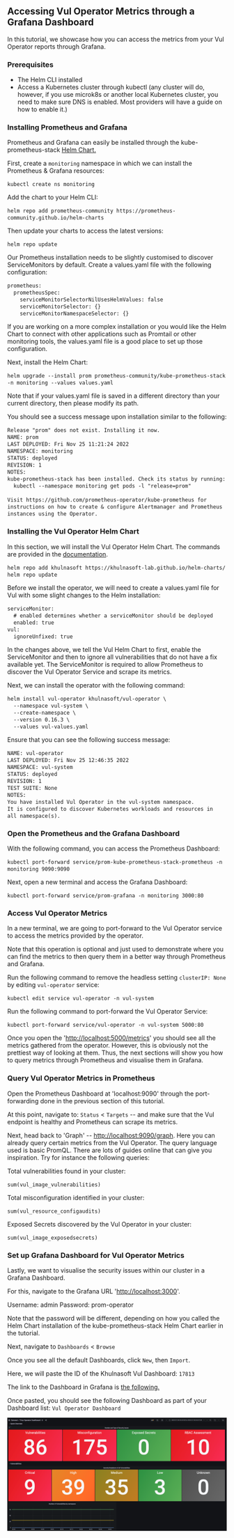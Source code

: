 ## Accessing Vul Operator Metrics through a Grafana Dashboard

In this tutorial, we showcase how you can access the metrics from your Vul Operator reports through Grafana.

### Prerequisites

* The Helm CLI installed
* Access a Kubernetes cluster through kubectl (any cluster will do, however, if you use microk8s or another local Kubernetes cluster, you need to make sure DNS is enabled. Most providers will have a guide on how to enable it.)

### Installing Prometheus and Grafana

Prometheus and Grafana can easily be installed through the kube-prometheus-stack [Helm Chart.](https://github.com/prometheus-community/helm-charts/tree/main/charts/kube-prometheus-stack)

First, create a `monitoring` namespace in which we can install the Prometheus & Grafana resources:

```
kubectl create ns monitoring
```

Add the chart to your Helm CLI:

```
helm repo add prometheus-community https://prometheus-community.github.io/helm-charts
```

Then update your charts to access the latest versions:

```
helm repo update
```

Our Prometheus installation needs to be slightly customised to discover ServiceMonitors by default. Create a values.yaml file with the following configuration:

```
prometheus:
  prometheusSpec:
    serviceMonitorSelectorNilUsesHelmValues: false
    serviceMonitorSelector: {}
    serviceMonitorNamespaceSelector: {}
```

If you are working on a more complex installation or you would like the Helm Chart to connect with other applications such as Promtail or other monitoring tools, the values.yaml file is a good place to set up those configuration.

Next, install the Helm Chart:

```
helm upgrade --install prom prometheus-community/kube-prometheus-stack -n monitoring --values values.yaml
```

Note that if your values.yaml file is saved in a different directory than your current directory, then please modify its path.

You should see a success message upon installation similar to the following:

```
Release "prom" does not exist. Installing it now.
NAME: prom
LAST DEPLOYED: Fri Nov 25 11:21:24 2022
NAMESPACE: monitoring
STATUS: deployed
REVISION: 1
NOTES:
kube-prometheus-stack has been installed. Check its status by running:
  kubectl --namespace monitoring get pods -l "release=prom"

Visit https://github.com/prometheus-operator/kube-prometheus for instructions on how to create & configure Alertmanager and Prometheus instances using the Operator.
```

### Installing the Vul Operator Helm Chart

In this section, we will install the Vul Operator Helm Chart. The commands are provided in the [documentation](https://khulnasoft-lab.github.io/vul-operator/v0.7.1/operator/installation/helm/).

```
helm repo add khulnasoft https://khulnasoft-lab.github.io/helm-charts/
helm repo update
```

Before we install the operator, we will need to create a values.yaml file for Vul with some slight changes to the Helm installation:

```
serviceMonitor:
  # enabled determines whether a serviceMonitor should be deployed
  enabled: true
vul:
  ignoreUnfixed: true
```

In the changes above, we tell the Vul Helm Chart to first, enable the ServiceMonitor and then to ignore all vulnerabilities that do not have a fix available yet. The ServiceMonitor is required to allow Prometheus to discover the Vul Operator Service and scrape its metrics.

Next, we can install the operator with the following command:

```
helm install vul-operator khulnasoft/vul-operator \
  --namespace vul-system \
  --create-namespace \
  --version 0.16.3 \
  --values vul-values.yaml
```

Ensure that you can see the following success message:

```
NAME: vul-operator
LAST DEPLOYED: Fri Nov 25 12:46:35 2022
NAMESPACE: vul-system
STATUS: deployed
REVISION: 1
TEST SUITE: None
NOTES:
You have installed Vul Operator in the vul-system namespace.
It is configured to discover Kubernetes workloads and resources in
all namespace(s).
```

### Open the Prometheus and the Grafana Dashboard

With the following command, you can access the Prometheus Dashboard:

```
kubectl port-forward service/prom-kube-prometheus-stack-prometheus -n monitoring 9090:9090
```

Next, open a new terminal and access the Grafana Dashboard:

```
kubectl port-forward service/prom-grafana -n monitoring 3000:80
```

### Access Vul Operator Metrics

In a new terminal, we are going to port-forward to the Vul Operator service to access the metrics provided by the operator.

Note that this operation is optional and just used to demonstrate where you can find the metrics to then query them in a better way through Prometheus and Grafana.

Run the following command to remove the headless setting  `clusterIP: None` by editing `vul-operator` service:

```
kubectl edit service vul-operator -n vul-system
```

Run the following command to port-forward the Vul Operator Service:

```
kubectl port-forward service/vul-operator -n vul-system 5000:80
```

Once you open the '<http://localhost:5000/metrics>' you should see all the metrics gathered from the operator. However, this is obviously not the prettiest way of looking at them. Thus, the next sections will show you how to query metrics through Prometheus and visualise them in Grafana.

### Query Vul Operator Metrics in Prometheus

Open the Prometheus Dashboard at 'localhost:9090' through the port-forwarding done in the previous section of this tutorial.

At this point, navigate to: `Status` < `Targets` -- and make sure that the Vul endpoint is healthy and Prometheus can scrape its metrics.

Next, head back to 'Graph' -- <http://localhost:9090/graph>. Here you can already query certain metrics from the Vul Operator. The query language used is basic PromQL.
There are lots of guides online that can give you inspiration. Try for instance the following queries:

Total vulnerabilities found in your cluster:

```
sum(vul_image_vulnerabilities)
```

Total misconfiguration identified in your cluster:

```
sum(vul_resource_configaudits)
```

Exposed Secrets discovered by the Vul Operator in your cluster:

```
sum(vul_image_exposedsecrets)
```

### Set up Grafana Dashboard for Vul Operator Metrics

Lastly, we want to visualise the security issues within our cluster in a Grafana Dashboard.

For this, navigate to the Grafana URL '<http://localhost:3000>'.

Username: admin
Password: prom-operator

Note that the password will be different, depending on how you called the Helm Chart installation of the kube-prometheus-stack Helm Chart earlier in the tutorial.

Next, navigate to `Dashboards` < `Browse`

Once you see all the default Dashboards, click `New`, then `Import`.

Here, we will paste the ID of the Khulnasoft Vul Dashboard:
`17813`

The link to the Dashboard in Grafana is [the following.](https://grafana.com/grafana/dashboards/17813)

Once pasted, you should see the following Dashboard as part of your Dashboard list: `Vul Operator Dashboard`

![Vul Operator Dashbaord in Grafana Screenshot](../images/vul-grafana.png)
